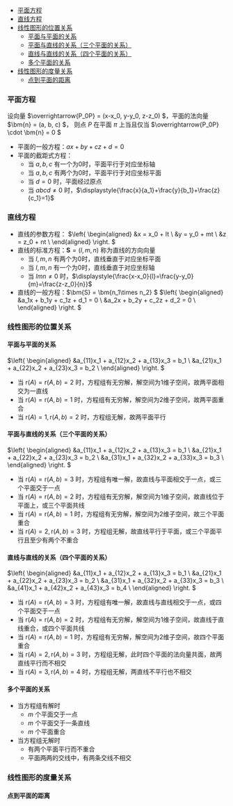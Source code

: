 <!-- TOC -->

- [平面方程](#平面方程)
- [直线方程](#直线方程)
- [线性图形的位置关系](#线性图形的位置关系)
  - [平面与平面的关系](#平面与平面的关系)
  - [平面与直线的关系（三个平面的关系）](#平面与直线的关系三个平面的关系)
  - [直线与直线的关系（四个平面的关系）](#直线与直线的关系四个平面的关系)
  - [多个平面的关系](#多个平面的关系)
- [线性图形的度量关系](#线性图形的度量关系)
  - [点到平面的距离](#点到平面的距离)

<!-- /TOC -->






### 平面方程
设向量 $\overrightarrow{P_0P} = (x-x_0, y-y_0, z-z_0) $，平面的法向量 $\bm{n} = (a, b, c) $，
则点 $P$ 在平面 $\pi$ 上当且仅当 $\overrightarrow{P_0P} \cdot \bm{n} = 0 $

- 平面的一般方程：$ax+by+cz+d=0$
- 平面的截距式方程：
  - 当 $a,b,c$ 有一个为0时，平面平行于对应坐标轴
  - 当 $a,b,c$ 有两个为0时，平面平行于对应坐标平面
  - 当 $d = 0$ 时，平面经过原点
  - 当 $abcd\neq 0$ 时，$\displaystyle{\frac{x}{a_1}+\frac{y}{b_1}+\frac{z}{c_1}=1}$


### 直线方程
- 直线的参数方程：
  $\left\{ \begin{aligned}
    &x = x_0 + lt \\ 
    &y = y_0 + mt \\ 
    &z = z_0 + nt \\ 
    \end{aligned} \right. $
- 直线的标准方程：$\bm{S}=(l, m, n)$ 称为直线的方向向量
  - 当 $l,m,n$ 有两个为0时，直线垂直于对应坐标平面
  - 当 $l,m,n$ 有一个为0时，直线垂直于对应坐标轴
  - 当 $lmn\neq 0$ 时，$\displaystyle{\frac{x-x_0}{l}=\frac{y-y_0}{m}=\frac{z-z_0}{n}}$
- 直线的一般方程：$\bm{S} = \bm{n_1\times n_2} $
  $\left\{ \begin{aligned}
    &a_1x + b_1y + c_1z + d_1 = 0 \\ 
    &a_2x + b_2y + c_2z + d_2 = 0 \\ 
    \end{aligned} \right. $

### 线性图形的位置关系
#### 平面与平面的关系
$\left\{ \begin{aligned}
&a_{11}x_1 + a_{12}x_2 + a_{13}x_3 = b_1 \\ 
&a_{21}x_1 + a_{22}x_2 + a_{23}x_3 = b_2 \\ 
\end{aligned} \right. $

- 当 $\text{r}(A) = \text{r}(A,b) = 2$ 时，方程组有无穷解，解空间为1维子空间，故两平面相交为一直线
- 当 $\text{r}(A) = \text{r}(A,b) = 1$ 时，方程组有无穷解，解空间为2维子空间，故两平面重合
- 当 $\text{r}(A) = 1, \text{r}(A,b) = 2$ 时，方程组无解，故两平面平行

#### 平面与直线的关系（三个平面的关系）
$\left\{ \begin{aligned}
&a_{11}x_1 + a_{12}x_2 + a_{13}x_3 = b_1 \\ 
&a_{21}x_1 + a_{22}x_2 + a_{23}x_3 = b_2 \\ 
&a_{31}x_1 + a_{32}x_2 + a_{33}x_3 = b_3 \\ 
\end{aligned} \right. $

- 当 $\text{r}(A) = \text{r}(A,b) = 3$ 时，方程组有唯一解，故直线与平面相交于一点，或三个平面交于一点
- 当 $\text{r}(A) = \text{r}(A,b) = 2$ 时，方程组有无穷解，解空间为1维子空间，故直线位于平面上，或三个平面共线
- 当 $\text{r}(A) = \text{r}(A,b) = 1$ 时，方程组有无穷解，解空间为2维子空间，故三个平面重合
- 当 $\text{r}(A) = 2, \text{r}(A,b) = 3$ 时，方程组无解，故直线平行于平面，或三个平面平行且至少有两个不重合

#### 直线与直线的关系（四个平面的关系）
$\left\{ \begin{aligned}
&a_{11}x_1 + a_{12}x_2 + a_{13}x_3 = b_1 \\ 
&a_{21}x_1 + a_{22}x_2 + a_{23}x_3 = b_2 \\ 
&a_{31}x_1 + a_{32}x_2 + a_{33}x_3 = b_3 \\ 
&a_{41}x_1 + a_{42}x_2 + a_{43}x_3 = b_4 \\ 
\end{aligned} \right. $

- 当 $\text{r}(A) = \text{r}(A,b) = 3$ 时，方程组有唯一解，故直线与直线相交于一点，或四个平面交于一点
- 当 $\text{r}(A) = \text{r}(A,b) = 2$ 时，方程组有无穷解，解空间为1维子空间，故直线于直线重合，或四个平面共线
- 当 $\text{r}(A) = \text{r}(A,b) = 1$ 时，方程组有无穷解，解空间为2维子空间，故四个平面重合
- 当 $\text{r}(A) = 2, \text{r}(A,b) = 3$ 时，方程组无解，此时四个平面的法向量共面，故两直线平行而不相交
- 当 $\text{r}(A) = 3, \text{r}(A,b) = 4$ 时，方程组无解，两直线不平行也不相交

#### 多个平面的关系
- 当方程组有解时
  - $m$ 个平面交于一点
  - $m$ 个平面交于一条直线
  - $m$ 个平面重合
- 当方程组无解时
  - 有两个平面平行而不重合
  - 平面两两的交线中，有两条交线不相交



### 线性图形的度量关系
#### 点到平面的距离






